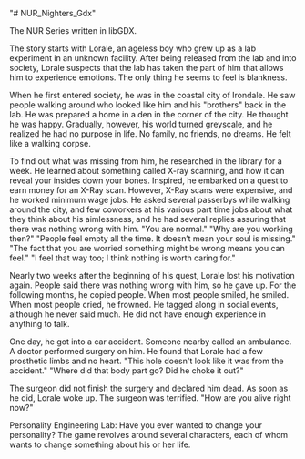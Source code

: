 
"# NUR_Nighters_Gdx"

The NUR Series written in libGDX.

The story starts with Lorale, an ageless boy who grew up as a lab experiment in an unknown facility. After being released from the lab and into society, Lorale suspects that the lab has taken the part of him that allows him to experience emotions. The only thing he seems to feel is blankness. 

When he first entered society, he was in the coastal city of Irondale. He saw people walking around who looked like him and his "brothers" back in the lab. He was prepared a home in a den in the corner of the city. He thought he was happy. Gradually, however, his world turned greyscale, and he realized he had no purpose in life. No family, no friends, no dreams. He felt like a walking corpse. 

To find out what was missing from him, he researched in the library for a week. He learned about something called X-ray scanning, and how it can reveal your insides down your bones. Inspired, he embarked on a quest to earn money for an X-Ray scan. However, X-Ray scans were expensive, and he worked minimum wage jobs. He asked several passerbys while walking around the city, and few coworkers at his various part time jobs about what they think about his aimlessness, and he had several replies assuring that there was nothing wrong with him.
"You are normal."
"Why are you working then?"
"People feel empty all the time. It doesn’t mean your soul is missing."
"The fact that you are worried something might be wrong means you can feel."
"I feel that way too; I think nothing is worth caring for."

Nearly two weeks after the beginning of his quest, Lorale lost his motivation again. People said there was nothing wrong with him, so he gave up. 
For the following months, he copied people. When most people smiled, he smiled. When most people cried, he frowned. He tagged along in social events, although he never said much. He did not have enough experience in anything to talk. 

One day, he got into a car accident. Someone nearby called an ambulance. A doctor performed surgery on him. He found that Lorale had a few prosthetic limbs and no heart. 
"This hole doesn't look like it was from the accident."
"Where did that body part go? Did he choke it out?"

The surgeon did not finish the surgery and declared him dead. As soon as he did, Lorale woke up.
The surgeon was terrified.
"How are you alive right now?"


Personality Engineering Lab:
Have you ever wanted to change your personality? The game revolves around several characters, each of whom wants to change something about his or her life. 
